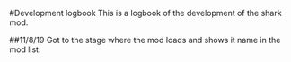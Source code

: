 #Development logbook
This is a logbook of the development of the shark mod.

##11/8/19
Got to the stage where the mod loads and shows it name in the mod list.

